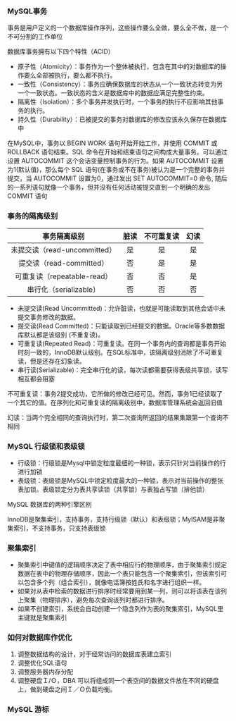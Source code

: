 ### MySQL事务

事务是用户定义的一个数据库操作序列，这些操作要么全做，要么全不做，是一个不可分割的工作单位

数据库事务拥有以下四个特性（ACID）

- 原子性（Atomicity）：事务作为一个整体被执行，包含在其中的对数据库的操作要么全部被执行，要么都不执行。
- 一致性（Consistency）：事务应确保数据库的状态从一个一致状态转变为另一个一致状态。一致状态的含义是数据库中的数据应满足完整性约束。
- 隔离性（Isolation）：多个事务并发执行时，一个事务的执行不应影响其他事务的执行。
- 持久性（Durability）：已被提交的事务对数据库的修改应该永久保存在数据库中

在MySQL中，事务以 BEGIN WORK 语句开始开始工作，并使用 COMMIT 或 ROLLBACK 语句结束。SQL 命令在开始和结束语句之间构成大量事务。可以通过设置 AUTOCOMMIT 这个会话变量控制事务的行为。如果 AUTOCOMMIT 设置为1(默认值)，那么每个 SQL 语句(在事务或不在事务)被认为是一个完整的事务并提交，当 AUTOCOMMIT 设置为0，通过发出 SET AUTOCOMMIT=0 命令, 随后的一系列语句就像一个事务，但并没有任何活动被提交直到一个明确的发出 COMMIT 语句

### 事务的隔离级别

|         事务隔离级别         | 脏读 | 不可重复读 | 幻读 |
| :--------------------------: | :--: | :--------: | :--: |
| 未提交读（read-uncommitted） |  是  |     是     |  是  |
|   提交读（read-committed）   |  否  |     是     |  是  |
| 可重复读（repeatable-read）  |  否  |     否     |  是  |
|    串行化（serializable）    |  否  |     否     |  否  |

- 未提交读(Read Uncommitted)：允许脏读，也就是可能读取到其他会话中未提交事务修改的数据。
- 提交读(Read Committed)：只能读取到已经提交的数据。Oracle等多数数据库默认都是该级别 (不重复读)。
- 可重复读(Repeated Read)：可重复读。在同一个事务内的查询都是事务开始时刻一致的，InnoDB默认级别。在SQL标准中，该隔离级别消除了不可重复读，但是还存在幻象读。
- 串行读(Serializable)：完全串行化的读，每次读都需要获得表级共享锁，读写相互都会阻塞

不可重复读：事务2提交成功，它所做的修改已经可见。然而，事务1已经读取了一个其它的值。在序列化和可重复读的隔离级别中，数据库管理系统会返回旧值

幻读：当两个完全相同的查询执行时，第二次查询所返回的结果集跟第一个查询不相同

### MySQL 行级锁和表级锁

- 行级锁：行级锁是Mysql中锁定粒度最细的一种锁，表示只针对当前操作的行进行加锁
- 表级锁：表级锁是MySQL中锁定粒度最大的一种锁，表示对当前操作的整张表加锁。表级锁定分为表共享读锁（共享锁）与表独占写锁（排他锁）

MySQL 数据库的两种引擎区别

InnoDB是聚集索引，支持事务，支持行级锁（默认）和表级锁；MyISAM是非聚集索引，不支持事务，只支持表级锁

### 聚集索引

- 聚集索引中键值的逻辑顺序决定了表中相应行的物理顺序，由于聚集索引规定数据在表中的物理存储顺序，因此一个表只能包含一个聚集索引，但该索引可以包含多个列（组合索引），就像电话簿按姓氏和名字进行组织一样。
- 如果对从表中检索的数据进行排序时经常要用到某一列，则可以将该表在该列上聚集（物理排序），避免每次查询该列时都进行排序。
- 如果不创建索引，系统会自动创建一个隐含列作为表的聚集索引，MySQL里主键就是聚集索引

### 如何对数据库作优化

1. 调整数据结构的设计，对于经常访问的数据库表建立索引
2. 调整优化SQL语句
3. 调整服务器内存分配
4. 调整硬盘Ｉ/Ｏ，DBA 可以将组成同一个表空间的数据文件放在不同的硬盘上，做到硬盘之间Ｉ／Ｏ负载均衡。 

### MySQL 游标